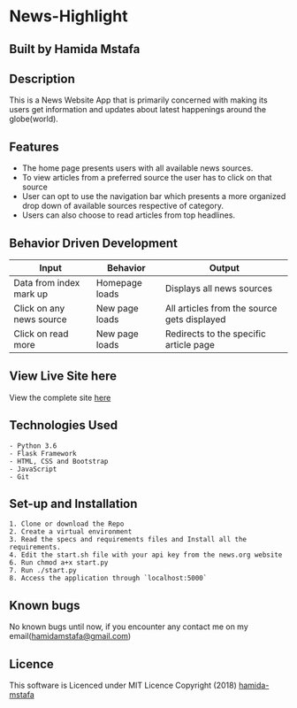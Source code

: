 # News-Highlight

## Built by Hamida Mstafa

## Description
This is a News Website App that is primarily concerned with making its users get information and updates about latest happenings around the globe(world).
## Features
- The home page presents users with all available news sources.
- To view articles from a preferred source the user has to click on that source
- User can opt to use the navigation bar which presents a more organized drop down of available sources respective of category.
- Users can also choose to read articles from top headlines.


## Behavior Driven Development
| Input            | Behavior                         | Output                        |
| ------------------- | ----------------------------- | ----------------------------- |
| Data from index mark up | Homepage loads | Displays all news sources |
| Click on any news source| New page loads | All articles from the source gets displayed|
|Click on read more | New page loads | Redirects to the specific article page  |


## View Live Site here
View the complete site [here](https://git.heroku.com/news1highlight.git)


## Technologies Used
    - Python 3.6
    - Flask Framework
    - HTML, CSS and Bootstrap
    - JavaScript
    - Git


## Set-up and Installation
    1. Clone or download the Repo
    2. Create a virtual environment
    3. Read the specs and requirements files and Install all the requirements.
    4. Edit the start.sh file with your api key from the news.org website   
    6. Run chmod a+x start.py
    7. Run ./start.py
    8. Access the application through `localhost:5000`

## Known bugs
 No known bugs until now, if you encounter any contact me on my email(hamidamstafa@gmail.com)


 ## Licence

This software is Licenced under MIT Licence
Copyright (2018) [hamida-mstafa](https://opensource.org)
